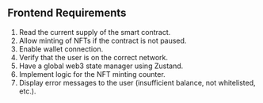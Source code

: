 ## Frontend Requirements

1. Read the current supply of the smart contract.
2. Allow minting of NFTs if the contract is not paused.
3. Enable wallet connection.
4. Verify that the user is on the correct network.
5. Have a global web3 state manager using Zustand.
6. Implement logic for the NFT minting counter.
7. Display error messages to the user (insufficient balance, not whitelisted, etc.).
